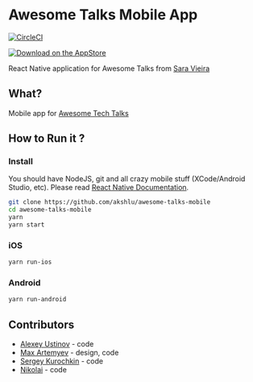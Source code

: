 # Awesome Talks Mobile App
[![CircleCI](https://circleci.com/gh/akshlu/awesome-talks-mobile/tree/master.svg?style=svg)](https://circleci.com/gh/akshlu/awesome-talks-mobile/tree/master)

[![Download on the AppStore](https://linkmaker.itunes.apple.com/assets/shared/badges/en-us/appstore-lrg.svg)](https://itunes.apple.com/us/app/awesome-talks/id1394086097?mt=8)

React Native application for Awesome Talks from [Sara Vieira](https://github.com/SaraVieira)

## What?
Mobile app for [Awesome Tech Talks](https://github.com/SaraVieira/awesome-talks)
## How to Run it ?
### Install
You should have NodeJS, git and all crazy mobile stuff (XCode/Android Studio, etc). Please read [React Native Documentation](https://facebook.github.io/react-native/docs/getting-started.html).
```sh
git clone https://github.com/akshlu/awesome-talks-mobile
cd awesome-talks-mobile
yarn
yarn start
```
### iOS
```sh
yarn run-ios
```
### Android
```sh
yarn run-android
```
## Contributors
* [Alexey Ustinov](https://github.com/akshlu) - code
* [Max Artemyev](https://github.com/maxarta) - design, code
* [Sergey Kurochkin](https://github.com/sichacvah) - code
* [Nikolai](https://github.com/nikolai56) - code
